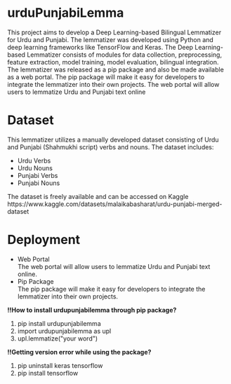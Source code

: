 # urduPunjabiLemma
This project aims to develop a Deep Learning-based Bilingual Lemmatizer for Urdu and 
Punjabi. The lemmatizer was developed using Python and deep learning frameworks 
like TensorFlow and Keras. The Deep Learning-based Lemmatizer consists of modules for data collection, 
preprocessing, feature extraction, model training, model evaluation, bilingual integration.<br>
The lemmatizer was released as a pip package and also be made available as a 
web portal. The pip package will make it easy for developers to integrate the lemmatizer 
into their own projects. The web portal will allow users to lemmatize Urdu and Punjabi 
text online

# Dataset
This lemmatizer utilizes a manually developed dataset consisting of Urdu and Punjabi (Shahmukhi script) verbs and nouns. The dataset includes:
<ul>
  <li>Urdu Verbs</li>
  <li>Urdu Nouns</li>
  <li>Punjabi Verbs</li>
  <li>Punjabi Nouns</li>
</ul>
The dataset is freely available and can be accessed on Kaggle https://www.kaggle.com/datasets/malaikabasharat/urdu-punjabi-merged-dataset

# Deployment
<ul>
  <li>Web Portal</li>
  The web portal will allow users to lemmatize Urdu and Punjabi text online.
  <li>Pip Package</li>
  The pip package will make it easy for developers to integrate the lemmatizer into their own projects.
</ul>

<b>!!How to install urdupunjabilemma through pip package?</b><br>
<ol>
  <li>pip install urdupunjabilemma</li>
  <li>import urdupunjabilemma as upl</li>
  <li>upl.lemmatize("your word")</li>
</ol>

<b>!!Getting version error while using the package?</b><br>
<ol>
  <li>pip uninstall keras tensorflow</li>
  <li>pip install tensorflow</li>
</ol>

